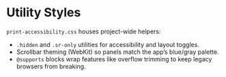 # Utility Styles

`print-accessibility.css` houses project-wide helpers:

- `.hidden` and `.sr-only` utilities for accessibility and layout toggles.
- Scrollbar theming (WebKit) so panels match the app’s blue/gray palette.
- `@supports` blocks wrap features like overflow trimming to keep legacy browsers from breaking.

